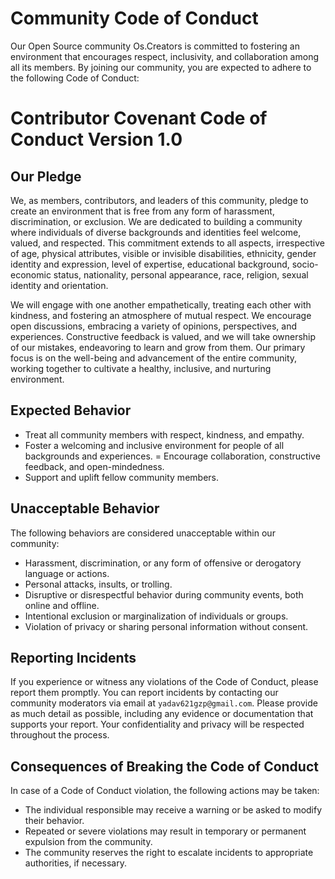# Community Code of Conduct

Our Open Source community Os.Creators is committed to fostering an environment that encourages respect, inclusivity, and collaboration among all its members. By joining our community, you are expected to adhere to the following Code of Conduct:

# Contributor Covenant Code of Conduct Version 1.0

## Our Pledge
We, as members, contributors, and leaders of this community, pledge to create an environment that is free from any form of harassment, discrimination, or exclusion. We are dedicated to building a community where individuals of diverse backgrounds and identities feel welcome, valued, and respected. This commitment extends to all aspects, irrespective of age, physical attributes, visible or invisible disabilities, ethnicity, gender identity and expression, level of expertise, educational background, socio-economic status, nationality, personal appearance, race, religion, sexual identity and orientation.

We will engage with one another empathetically, treating each other with kindness, and fostering an atmosphere of mutual respect. We encourage open discussions, embracing a variety of opinions, perspectives, and experiences. Constructive feedback is valued, and we will take ownership of our mistakes, endeavoring to learn and grow from them. Our primary focus is on the well-being and advancement of the entire community, working together to cultivate a healthy, inclusive, and nurturing environment.

## Expected Behavior
- Treat all community members with respect, kindness, and empathy.
- Foster a welcoming and inclusive environment for people of all backgrounds and experiences.
= Encourage collaboration, constructive feedback, and open-mindedness.
- Support and uplift fellow community members.

## Unacceptable Behavior
The following behaviors are considered unacceptable within our community:

- Harassment, discrimination, or any form of offensive or derogatory language or actions.
- Personal attacks, insults, or trolling.
- Disruptive or disrespectful behavior during community events, both online and offline.
- Intentional exclusion or marginalization of individuals or groups.
- Violation of privacy or sharing personal information without consent.

## Reporting Incidents
If you experience or witness any violations of the Code of Conduct, please report them promptly. You can report incidents by contacting our community moderators via email at `yadav621gzp@gmail.com`. Please provide as much detail as possible, including any evidence or documentation that supports your report. Your confidentiality and privacy will be respected throughout the process.

## Consequences of Breaking the Code of Conduct

In case of a Code of Conduct violation, the following actions may be taken:

- The individual responsible may receive a warning or be asked to modify their behavior.
- Repeated or severe violations may result in temporary or permanent expulsion from the community.
- The community reserves the right to escalate incidents to appropriate authorities, if necessary.
